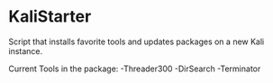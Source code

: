 # KaliStarter
Script that installs favorite tools and updates packages on a new Kali instance.

Current Tools in the package:
-Threader300
-DirSearch
-Terminator
